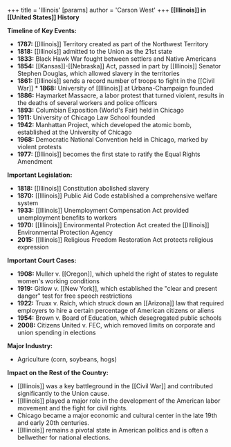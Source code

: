 +++
 title = 'Illinois'
[params]
	author = 'Carson West'
+++
**[[Illinois]] in [[United States]] History**

**Timeline of Key Events:**

* **1787:** [[Illinois]] Territory created as part of the Northwest Territory
* **1818:** [[Illinois]] admitted to the Union as the 21st state
* **1833:** Black Hawk War fought between settlers and Native Americans
* **1854:** [[Kansas]]-[[Nebraska]] Act, passed in part by [[Illinois]] Senator Stephen Douglas, which allowed slavery in the territories
* **1861:** [[Illinois]] sends a record number of troops to fight in the [[Civil War]] * **1868:** University of [[Illinois]] at Urbana-Champaign founded
* **1886:** Haymarket Massacre, a labor protest that turned violent, results in the deaths of several workers and police officers
* **1893:** Columbian Exposition (World's Fair) held in Chicago
* **1911:** University of Chicago Law School founded
* **1942:** Manhattan Project, which developed the atomic bomb, established at the University of Chicago
* **1968:** Democratic National Convention held in Chicago, marked by violent protests
* **1977:** [[Illinois]] becomes the first state to ratify the Equal Rights Amendment

**Important Legislation:**

* **1818:** [[Illinois]] Constitution abolished slavery
* **1870:** [[Illinois]] Public Aid Code established a comprehensive welfare system
* **1933:** [[Illinois]] Unemployment Compensation Act provided unemployment benefits to workers
* **1970:** [[Illinois]] Environmental Protection Act created the [[Illinois]] Environmental Protection Agency
* **2015:** [[Illinois]] Religious Freedom Restoration Act protects religious expression

**Important Court Cases:**

* **1908:** Muller v. [[Oregon]], which upheld the right of states to regulate women's working conditions
* **1919:** Gitlow v. [[New York]], which established the "clear and present danger" test for free speech restrictions
* **1922:** Truax v. Raich, which struck down an [[Arizona]] law that required employers to hire a certain percentage of American citizens or aliens
* **1954:** Brown v. Board of Education, which desegregated public schools
* **2008:** Citizens United v. FEC, which removed limits on corporate and union spending in elections

**Major Industry:**

* Agriculture (corn, soybeans, hogs)

**Impact on the Rest of the Country:**

* [[Illinois]] was a key battleground in the [[Civil War]] and contributed significantly to the Union cause.
* [[Illinois]] played a major role in the development of the American labor movement and the fight for civil rights.
* Chicago became a major economic and cultural center in the late 19th and early 20th centuries.
* [[Illinois]] remains a pivotal state in American politics and is often a bellwether for national elections.